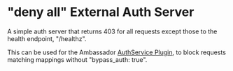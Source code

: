 # "deny all" External Auth Server

A simple auth server that returns 403 for all requests except those to the health endpoint, "/healthz".

This can be used for the Ambassador [AuthService Plugin](https://www.getambassador.io/docs/latest/topics/running/services/auth-service/), to block requests matching mappings without "bypass_auth: true".


